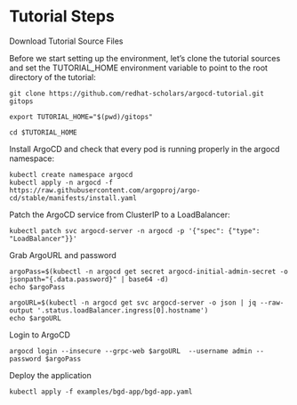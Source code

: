 # Tutorial Steps

Download Tutorial Source Files  

Before we start setting up the environment, let’s clone the tutorial sources and set the TUTORIAL_HOME environment variable to point to the root directory of the tutorial:

```
git clone https://github.com/redhat-scholars/argocd-tutorial.git gitops

export TUTORIAL_HOME="$(pwd)/gitops"

cd $TUTORIAL_HOME
```

Install ArgoCD and check that every pod is running properly in the argocd namespace:
```
kubectl create namespace argocd
kubectl apply -n argocd -f https://raw.githubusercontent.com/argoproj/argo-cd/stable/manifests/install.yaml
```

Patch the ArgoCD service from ClusterIP to a LoadBalancer:

```
kubectl patch svc argocd-server -n argocd -p '{"spec": {"type": "LoadBalancer"}}'
```

Grab ArgoURL and password
```
argoPass=$(kubectl -n argocd get secret argocd-initial-admin-secret -o jsonpath="{.data.password}" | base64 -d)
echo $argoPass
```

```
argoURL=$(kubectl -n argocd get svc argocd-server -o json | jq --raw-output '.status.loadBalancer.ingress[0].hostname')
echo $argoURL
```

Login to ArgoCD
```
argocd login --insecure --grpc-web $argoURL  --username admin --password $argoPass
```

Deploy the application
```
kubectl apply -f examples/bgd-app/bgd-app.yaml
```